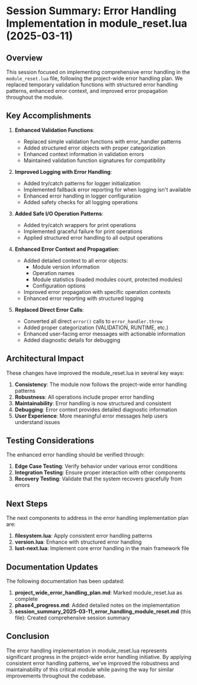 # Session Summary: Error Handling Implementation in module_reset.lua (2025-03-11)

## Overview

This session focused on implementing comprehensive error handling in the `module_reset.lua` file, following the project-wide error handling plan. We replaced temporary validation functions with structured error handling patterns, enhanced error context, and improved error propagation throughout the module.

## Key Accomplishments

1. **Enhanced Validation Functions**:
   - Replaced simple validation functions with error_handler patterns
   - Added structured error objects with proper categorization
   - Enhanced context information in validation errors
   - Maintained validation function signatures for compatibility

2. **Improved Logging with Error Handling**:
   - Added try/catch patterns for logger initialization
   - Implemented fallback error reporting for when logging isn't available
   - Enhanced error handling in logger configuration
   - Added safety checks for all logging operations

3. **Added Safe I/O Operation Patterns**:
   - Added try/catch wrappers for print operations
   - Implemented graceful failure for print operations
   - Applied structured error handling to all output operations

4. **Enhanced Error Context and Propagation**:
   - Added detailed context to all error objects:
     - Module version information
     - Operation names
     - Module statistics (loaded modules count, protected modules)
     - Configuration options
   - Improved error propagation with specific operation contexts
   - Enhanced error reporting with structured logging

5. **Replaced Direct Error Calls**:
   - Converted all direct `error()` calls to `error_handler.throw`
   - Added proper categorization (VALIDATION, RUNTIME, etc.)
   - Enhanced user-facing error messages with actionable information
   - Added diagnostic details for debugging

## Architectural Impact

These changes have improved the module_reset.lua in several key ways:

1. **Consistency**: The module now follows the project-wide error handling patterns
2. **Robustness**: All operations include proper error handling
3. **Maintainability**: Error handling is now structured and consistent
4. **Debugging**: Error context provides detailed diagnostic information
5. **User Experience**: More meaningful error messages help users understand issues

## Testing Considerations

The enhanced error handling should be verified through:

1. **Edge Case Testing**: Verify behavior under various error conditions
2. **Integration Testing**: Ensure proper interaction with other components
3. **Recovery Testing**: Validate that the system recovers gracefully from errors

## Next Steps

The next components to address in the error handling implementation plan are:

1. **filesystem.lua**: Apply consistent error handling patterns
2. **version.lua**: Enhance with structured error handling
3. **lust-next.lua**: Implement core error handling in the main framework file

## Documentation Updates

The following documentation has been updated:

1. **project_wide_error_handling_plan.md**: Marked module_reset.lua as complete
2. **phase4_progress.md**: Added detailed notes on the implementation
3. **session_summary_2025-03-11_error_handling_module_reset.md** (this file): Created comprehensive session summary

## Conclusion

The error handling implementation in module_reset.lua represents significant progress in the project-wide error handling initiative. By applying consistent error handling patterns, we've improved the robustness and maintainability of this critical module while paving the way for similar improvements throughout the codebase.